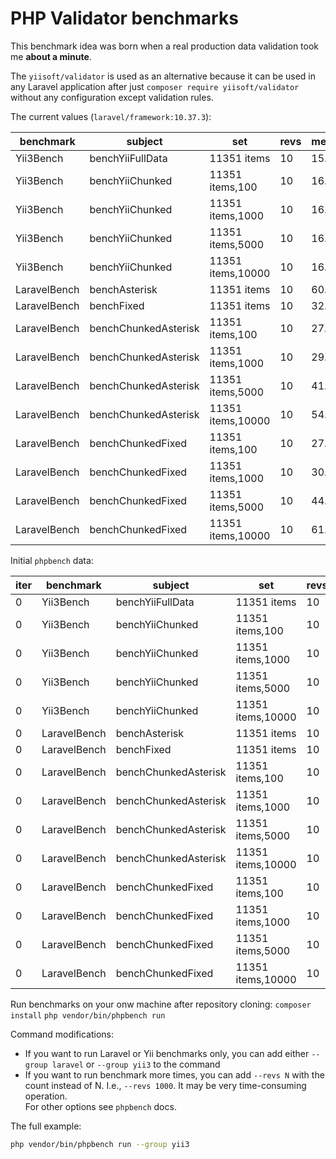 # PHP Validator benchmarks

This benchmark idea was born when a real production data validation took me **about a minute**.

The `yiisoft/validator` is used as an alternative because it can be used in any Laravel application after just 
`composer require yiisoft/validator` without any configuration except validation rules.

The current values (`laravel/framework:10.37.3`):

| benchmark    | subject              | set               | revs | mem_peak | time_avg      | comp_z_value | comp_deviation |
|--------------|----------------------|-------------------|------|----------|---------------|--------------|----------------|
| Yii3Bench    | benchYiiFullData     | 11351 items       | 10   | 15.934MB | 328.396ms     | +0.00σ       | +0.00%         |
| Yii3Bench    | benchYiiChunked      | 11351 items,100   | 10   | 16.236MB | 330.047ms     | +0.00σ       | +0.00%         |
| Yii3Bench    | benchYiiChunked      | 11351 items,1000  | 10   | 16.182MB | 335.803ms     | +0.00σ       | +0.00%         |
| Yii3Bench    | benchYiiChunked      | 11351 items,5000  | 10   | 16.341MB | 359.142ms     | +0.00σ       | +0.00%         |
| Yii3Bench    | benchYiiChunked      | 11351 items,10000 | 10   | 16.468MB | 410.632ms     | +0.00σ       | +0.00%         |
| LaravelBench | benchAsterisk        | 11351 items       | 10   | 60.726MB | _**62.143s**_ | +0.00σ       | +0.00%         |
| LaravelBench | benchFixed           | 11351 items       | 10   | 32.492MB | 162.757ms     | +0.00σ       | +0.00%         |
| LaravelBench | benchChunkedAsterisk | 11351 items,100   | 10   | 27.305MB | 442.052ms     | +0.00σ       | +0.00%         |
| LaravelBench | benchChunkedAsterisk | 11351 items,1000  | 10   | 29.794MB | 2.652s        | +0.00σ       | +0.00%         |
| LaravelBench | benchChunkedAsterisk | 11351 items,5000  | 10   | 41.014MB | 11.641s       | +0.00σ       | +0.00%         |
| LaravelBench | benchChunkedAsterisk | 11351 items,10000 | 10   | 54.957MB | 43.389s       | +0.00σ       | +0.00%         |
| LaravelBench | benchChunkedFixed    | 11351 items,100   | 10   | 27.307MB | 150.431ms     | +0.00σ       | +0.00%         |
| LaravelBench | benchChunkedFixed    | 11351 items,1000  | 10   | 30.000MB | 148.192ms     | +0.00σ       | +0.00%         |
| LaravelBench | benchChunkedFixed    | 11351 items,5000  | 10   | 44.418MB | 154.372ms     | +0.00σ       | +0.00%         |
| LaravelBench | benchChunkedFixed    | 11351 items,10000 | 10   | 61.827MB | 157.231ms     | +0.00σ       | +0.00%         |

Initial `phpbench` data:

| iter | benchmark    | subject              | set               | revs | mem_peak    | time_avg         | comp_z_value | comp_deviation |
|------|--------------|----------------------|-------------------|------|-------------|------------------|--------------|----------------|
| 0    | Yii3Bench    | benchYiiFullData     | 11351 items       | 10   | 15,934,328b | 328,395.500μs    | +0.00σ       | +0.00%         |
| 0    | Yii3Bench    | benchYiiChunked      | 11351 items,100   | 10   | 16,235,608b | 330,046.800μs    | +0.00σ       | +0.00%         |
| 0    | Yii3Bench    | benchYiiChunked      | 11351 items,1000  | 10   | 16,181,576b | 335,802.500μs    | +0.00σ       | +0.00%         |
| 0    | Yii3Bench    | benchYiiChunked      | 11351 items,5000  | 10   | 16,340,656b | 359,141.800μs    | +0.00σ       | +0.00%         |
| 0    | Yii3Bench    | benchYiiChunked      | 11351 items,10000 | 10   | 16,467,584b | 410,632.100μs    | +0.00σ       | +0.00%         |
| 0    | LaravelBench | benchAsterisk        | 11351 items       | 10   | 60,725,576b | 62,142,847.400μs | +0.00σ       | +0.00%         |
| 0    | LaravelBench | benchFixed           | 11351 items       | 10   | 32,491,728b | 162,757.940μs    | +0.00σ       | +0.00%         |
| 0    | LaravelBench | benchChunkedAsterisk | 11351 items,100   | 10   | 27,305,264b | 442,051.700μs    | +0.00σ       | +0.00%         |
| 0    | LaravelBench | benchChunkedAsterisk | 11351 items,1000  | 10   | 29,794,376b | 2,652,065.300μs  | +0.00σ       | +0.00%         |
| 0    | LaravelBench | benchChunkedAsterisk | 11351 items,5000  | 10   | 41,013,648b | 11,640,652.800μs | +0.00σ       | +0.00%         |
| 0    | LaravelBench | benchChunkedAsterisk | 11351 items,10000 | 10   | 54,956,824b | 43,388,806.300μs | +0.00σ       | +0.00%         |
| 0    | LaravelBench | benchChunkedFixed    | 11351 items,100   | 10   | 27,306,768b | 150,431.300μs    | +0.00σ       | +0.00%         |
| 0    | LaravelBench | benchChunkedFixed    | 11351 items,1000  | 10   | 29,999,872b | 148,192.300μs    | +0.00σ       | +0.00%         |
| 0    | LaravelBench | benchChunkedFixed    | 11351 items,5000  | 10   | 44,418,448b | 154,372.000μs    | +0.00σ       | +0.00%         |
| 0    | LaravelBench | benchChunkedFixed    | 11351 items,10000 | 10   | 61,827,024b | 157,231.300μs    | +0.00σ       | +0.00%         |


Run benchmarks on your onw machine after repository cloning:
`composer install`
`php vendor/bin/phpbench run`

Command modifications:
- If you want to run Laravel or Yii benchmarks only, you can add either `--group laravel` or `--group yii3` to the command
- If you want to run benchmark more times, you can add `--revs N` with the count instead of N. I.e., `--revs 1000`. It may be very time-consuming operation.  
For other options see `phpbench` docs.

The full example:
```bash
php vendor/bin/phpbench run --group yii3
```
